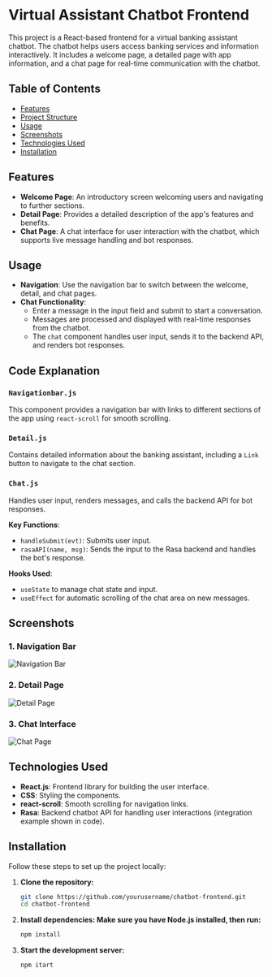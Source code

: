 # Virtual Assistant Chatbot Frontend

This project is a React-based frontend for a virtual banking assistant chatbot. The chatbot helps users access banking services and information interactively. It includes a welcome page, a detailed page with app information, and a chat page for real-time communication with the chatbot.

## Table of Contents
- [Features](#features)
- [Project Structure](#project-structure)
- [Usage](#usage)
- [Screenshots](#screenshots)
- [Technologies Used](#technologies-used)
- [Installation](#installation)

## Features
- **Welcome Page**: An introductory screen welcoming users and navigating to further sections.
- **Detail Page**: Provides a detailed description of the app's features and benefits.
- **Chat Page**: A chat interface for user interaction with the chatbot, which supports live message handling and bot responses.


## Usage
- **Navigation**: Use the navigation bar to switch between the welcome, detail, and chat pages.
- **Chat Functionality**:
  - Enter a message in the input field and submit to start a conversation.
  - Messages are processed and displayed with real-time responses from the chatbot.
  - The `chat` component handles user input, sends it to the backend API, and renders bot responses.

## Code Explanation

### `Navigationbar.js`
This component provides a navigation bar with links to different sections of the app using `react-scroll` for smooth scrolling.

### `Detail.js`
Contains detailed information about the banking assistant, including a `Link` button to navigate to the chat section.

### `Chat.js`
Handles user input, renders messages, and calls the backend API for bot responses.

**Key Functions**:
- `handleSubmit(evt)`: Submits user input.
- `rasaAPI(name, msg)`: Sends the input to the Rasa backend and handles the bot's response.

**Hooks Used**:
- `useState` to manage chat state and input.
- `useEffect` for automatic scrolling of the chat area on new messages.


## Screenshots
### 1. Navigation Bar
![Navigation Bar](screenshots/navigation-bar.png)

### 2. Detail Page
![Detail Page](screenshots/detail-page.png)

### 3. Chat Interface
![Chat Page](screenshots/chat-page.png)

## Technologies Used
- **React.js**: Frontend library for building the user interface.
- **CSS**: Styling the components.
- **react-scroll**: Smooth scrolling for navigation links.
- **Rasa**: Backend chatbot API for handling user interactions (integration example shown in code).

## Installation
Follow these steps to set up the project locally:

1. **Clone the repository:**
   ```bash
   git clone https://github.com/yourusername/chatbot-frontend.git
   cd chatbot-frontend

2. **Install dependencies: Make sure you have Node.js installed, then run:**
   ```bash
   npm install

3. **Start the development server:**
   ```bash
   npm itart
